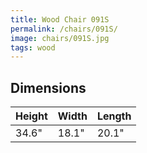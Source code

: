 ```yaml
---
title: Wood Chair 091S
permalink: /chairs/091S/
image: chairs/091S.jpg
tags: wood
---
```



## Dimensions

Height | Width | Length
-------|-------|-------
34.6"  | 18.1" | 20.1"